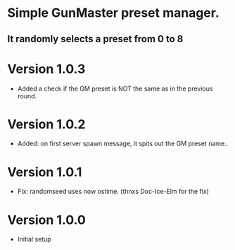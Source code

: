 # Simple GunMaster preset manager.
## It randomly selects a preset from 0 to 8

# Version 1.0.3
- Added a check if the GM preset is NOT the same as in the previous round.

# Version 1.0.2
- Added: on first server spawn message, it spits out the GM preset name..

# Version 1.0.1
- Fix: randomseed uses now ostime. (thnxs Doc-Ice-Elm for the fix)

# Version 1.0.0
- Initial setup
